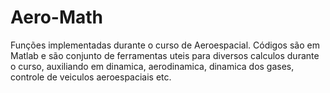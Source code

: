 # Aero-Math
Funções implementadas durante o curso de Aeroespacial.
Códigos são em Matlab e são conjunto de ferramentas uteis para diversos calculos durante o curso, auxiliando em dinamica, aerodinamica, dinamica dos gases,
controle de veiculos aeroespaciais etc.
